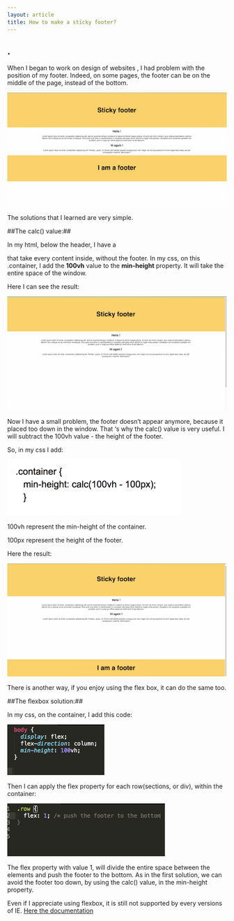```yaml
---
layout: article
title: How to make a sticky footer?
---
```


## . ##

When I began to work on design of websites , I  had problem with the position of my footer. Indeed, on some pages, the footer can be on the middle of the page, instead of the bottom.


![footer](/images/footer.png)  

The solutions that I learned are very simple.

##The calc() value:##

  In my html, below the header, I have a <div class="container"></div> that take every content inside, without the footer.
  In my css, on this .container, I add the __100vh__ value to the __min-height__ property. It will take the entire space of the window.

  Here I can see the result:

  ![footer](/images/footertropenbas.png)

  Now I have a small problem, the footer doesn’t appear anymore, because it placed too down in the window.
  That ‘s why the calc() value is very useful. I will subtract the 100vh value - the height of the footer.

  So, in my css I add:

  ![footer](/images/boncode2.png)

  100vh represent the min-height of the container.

  100px represent the height of the footer.

  Here the result:

  ![footer](/images/bonfooter.png)

  There is another way, if you enjoy using the flex box, it can do the same too.


##The flexbox solution:##

  In my css, on the container, I add this code:

  ![css](/images/article3.png)


  Then I can apply the flex property for each row(sections, or div), within the container:

  ![css](/images/sticky-footer.png)

  The flex property with value 1, will divide the entire space between the elements and push the footer to the bottom.
  As in the first solution, we can avoid the footer too down, by using the calc() value, in the min-height property.

  Even if I appreciate using flexbox, it is still not supported by every versions of IE.
  [Here the documentation](https://css-tricks.com/snippets/css/a-guide-to-flexbox/)
